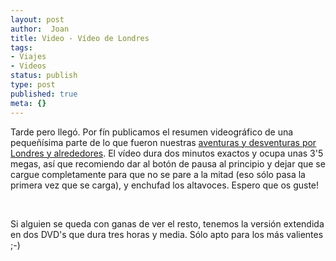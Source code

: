 ```yaml
---
layout: post
author:  Joan
title: Video - Vídeo de Londres
tags:
- Viajes
- Videos
status: publish
type: post
published: true
meta: {}
---
```

Tarde pero llegó. Por fín publicamos el resumen videográfico de una pequeñísima parte de lo que fueron nuestras <a href="http://www.lerion.com/?p=41">aventuras y desventuras por Londres y alrededores</a>. El vídeo dura dos minutos exactos y ocupa unas 3'5 megas, así que recomiendo dar al botón de pausa al principio y dejar que se cargue completamente para que no se pare a la mitad (eso sólo pasa la primera vez que se carga), y enchufad los altavoces. Espero que os guste!

<object type="application/x-shockwave-flash" width="500" height="375" data="http://vimeo.com/moogaloop.swf?clip_id=209527&amp;server=vimeo.com&amp;fullscreen=1&amp;show_title=1&amp;show_byline=0&amp;show_portrait=0&amp;color=679AF1">	<param name="quality" value="best" />	<param name="allowfullscreen" value="true" />	<param name="scale" value="showAll" />	<param name="movie" value="http://vimeo.com/moogaloop.swf?clip_id=209527&amp;server=vimeo.com&amp;fullscreen=1&amp;show_title=1&amp;show_byline=0&amp;show_portrait=0&amp;color=679AF1" /></object>
<br />

Si alguien se queda con ganas de ver el resto, tenemos la versión extendida en dos DVD's que dura tres horas y media. Sólo apto para los más valientes ;-)

